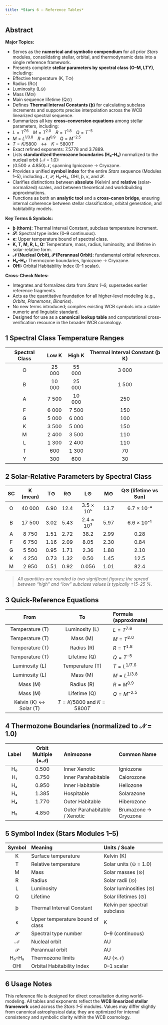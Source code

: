 ```yaml
---
title: *Stars 6 — Reference Tables*
---
```


## Abstract 
**Major Topics:** 
- Serves as the **numerical and symbolic compendium** for all prior *Stars* modules, consolidating stellar, orbital, and thermodynamic data into a single reference framework. 
- Presents complete **stellar parameters by spectral class (O–M, LTY)**, including: 
 - Effective temperature (K, T⊙) 
 - Radius (R⊙) 
 - Luminosity (L⊙) 
 - Mass (M⊙) 
 - Main sequence lifetime (Q⊙) 
- Defines **Thermal Interval Constants (þ)** for calculating subclass increments and supports precise interpolation across the WCB linearized spectral sequence. 
- Summarizes all key **cross-conversion equations** among stellar parameters, including: 
 - $L = T^{7.6}$ $M = T^{2.0}$ $R = T^{1.8}$ $Q = T^{-5}$ 
 - $M = L^{1/3.8}$ $R = M^{0.9}$ $Q = M^{-2.5}$ 
 - $T = K / 5800$ ↔ $K = 5800T$ 
 - Exact refined exponents: 7.5778 and 3.7889. 
- Lists **standardized thermozone boundaries (H₀–H₅)** normalized to the nucleal orbit (𝒩 = 1.0): 
 - ⟨0.500 ∧ 4.850⟩𝒩, spanning Igniozone → Cryozone. 
- Provides a unified **symbol index** for the entire *Stars* sequence (Modules 1–5), including 𝒩, 𝒫, H₀–H₅, OHI, þ, κ, and 𝓢. 
- Clarifies distinctions between **absolute** (Kelvin) and **relative** (solar-normalized) scales, and between theoretical and worldbuilding approximations. 
- Functions as both an **analytic tool** and a **cross-canon bridge**, ensuring internal coherence between stellar classification, orbital generation, and habitability models. 

**Key Terms & Symbols:** 
- **þ (thorn):** Thermal Interval Constant, subclass temperature increment. 
- **𝓢:** Spectral type index (0–9 continuous). 
- **κ:** Upper temperature bound of spectral class. 
- **K, T, M, R, L, Q:** Temperature, mass, radius, luminosity, and lifetime in solar-relative form. 
- **𝒩 (Nucleal Orbit), 𝒫 (Perannual Orbit):** fundamental orbital references. 
- **H₀–H₅:** Thermozone boundaries, Igniozone → Cryozone. 
- **OHI:** Orbital Habitability Index (0–1 scalar). 

**Cross-Check Notes:** 
- Integrates and formalizes data from *Stars 1–6*; supersedes earlier reference fragments. 
- Acts as the quantitative foundation for all higher-level modeling (e.g., *Orbits*, *Planemons*, *Binaries*). 
- No new terms introduced; compiles existing WCB symbols into a stable numeric and linguistic standard. 
- Designed for use as a **canonical lookup table** and computational cross-verification resource in the broader WCB cosmology.

## 1 Spectral Class Temperature Ranges

| Spectral Class | Low K | High K | Thermal Interval Constant (þ K) |
|:--:|:--:|:--:|:--:|
| O | 25 000 | 55 000 | 3 000 |
| B | 10 000 | 25 000 | 1 500 |
| A | 7 500 | 10 000 | 250 |
| F | 6 000 | 7 500 | 150 |
| G | 5 000 | 6 000 | 100 |
| K | 3 500 | 5 000 | 150 |
| M | 2 400 | 3 500 | 110 |
| L | 1 300 | 2 400 | 110 |
| T | 600 | 1 300 | 70 |
| Y | 300 | 600 | 30 |

## 2 Solar-Relative Parameters by Spectral Class

| SC | K (mean) | T⊙ | R⊙ | L⊙ | M⊙ | Q⊙ (lifetime vs Sun) |
|:--:|:--:|:--:|:--:|:--:|:--:|:--:|
| O | 40 000 | 6.90 | 12.4 | 3.5 × 10⁵ | 13.7 | 6.7 × 10⁻⁴ |
| B | 17 500 | 3.02 | 5.43 | 2.4 × 10³ | 5.97 | 6.6 × 10⁻² |
| A | 8 750 | 1.51 | 2.72 | 38.2 | 2.99 | 0.28 |
| F | 6 750 | 1.16 | 2.09 | 8.05 | 2.30 | 0.84 |
| G | 5 500 | 0.95 | 1.71 | 2.36 | 1.88 | 2.10 |
| K | 4 250 | 0.73 | 1.32 | 0.50 | 1.45 | 12.5 |
| M | 2 950 | 0.51 | 0.92 | 0.056 | 1.01 | 82.4 |

> *All quantities are rounded to two significant figures; the spread between “high” and “low” subclass values is typically ±15–25 %.*

## 3 Quick-Reference Equations

| From | To | Formula (approximate) |
|:--:|:--:|:--|
| Temperature (T) | Luminosity (L) | $L = T^{7.6}$ |
| Temperature (T) | Mass (M) | $M = T^{2.0}$ |
| Temperature (T) | Radius (R) | $R = T^{1.8}$ |
| Temperature (T) | Lifetime (Q) | $Q = T^{-5}$ |
| Luminosity (L) | Temperature (T) | $T = L^{1/7.6}$ |
| Luminosity (L) | Mass (M) | $M = L^{1/3.8}$ |
| Mass (M) | Radius (R) | $R = M^{0.9}$ |
| Mass (M) | Lifetime (Q) | $Q = M^{-2.5}$ |
| Kelvin (K) ↔ Solar (T) | $T = K / 5800$ and $K = 5800 T$ |

## 4 Thermozone Boundaries (normalized to 𝒩 = 1.0)

| Label | Orbit Multiple (×𝒩) | Animozone | Common Name |
|:--:|:--:|:--|:--|
| H₀ | 0.500 | Inner Xenotic | Igniozone |
| H₁ | 0.750 | Inner Parahabitable | Calorozone |
| H₂ | 0.950 | Inner Habitable | Heliozone |
| H₃ | 1.385 | Hospitable | Solarazone |
| H₄ | 1.770 | Outer Habitable | Hiberozone |
| H₅ | 4.850 | Outer Parahabitable / Xenotic | Brumazone → Cryozone |

## 5 Symbol Index (Stars Modules 1–5)

| Symbol | Meaning | Units / Scale |
|:--:|:--|:--|
| K | Surface temperature | Kelvin (K) |
| T | Relative temperature | Solar units (⊙ = 1.0) |
| M | Mass | Solar masses (⊙) |
| R | Radius | Solar radii (⊙) |
| L | Luminosity | Solar luminosities (⊙) |
| Q | Lifetime | Solar lifetimes (⊙) |
| þ | Thermal Interval Constant | Kelvin per spectral subclass |
| κ | Upper temperature bound of class | K |
| 𝓢 | Spectral type number | 0–9 (continuous) |
| 𝒩 | Nucleal orbit | AU |
| 𝒫 | Perannual orbit | AU |
| H₀–H₅ | Thermozone limits | AU (×𝒩) |
| OHI | Orbital Habitability Index | 0–1 scalar |

## 6 Usage Notes
This reference file is designed for direct consultation during world-modeling. All tables and exponents reflect the **WCB linearized stellar framework** used across the *Stars 1–5* modules. Values may differ slightly from canonical astrophysical data; they are optimized for internal consistency and symbolic clarity within the WCB cosmology.
